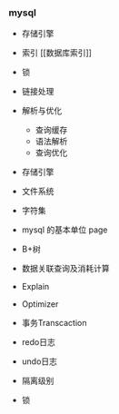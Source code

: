 

### mysql
- 存储引擎 
- 索引 [[数据库索引]]
- 锁

- 链接处理
- 解析与优化
	- 查询缓存
	- 语法解析
	- 查询优化
- 存储引擎
- 文件系统

- 字符集
- mysql 的基本单位 page
- B+树
- 数据关联查询及消耗计算
- Explain
- Optimizer 
- 事务Transcaction
- redo日志
- undo日志
- 隔离级别
- 锁